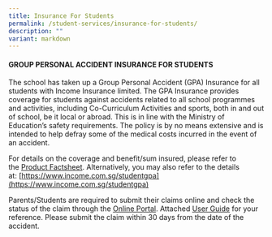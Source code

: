 ```yaml
---
title: Insurance For Students
permalink: /student-services/insurance-for-students/
description: ""
variant: markdown
---
```

#### GROUP PERSONAL ACCIDENT INSURANCE FOR STUDENTS

The school has taken up a Group Personal Accident (GPA) Insurance for all students with Income Insurance limited. The GPA Insurance provides coverage for students against accidents related to all school programmes and activities, including Co-Curriculum Activities and sports, both in and out of school, be it local or abroad. This is in line with the Ministry of Education’s safety requirements. The policy is by no means extensive and is intended to help defray some of the medical costs incurred in the event of an accident.

For details on the coverage and benefit/sum insured, please refer to the [Product Factsheet](https://drive.google.com/file/d/1_KCrzCXBdCL5sPfTysOidFIxyIM0lSYp/view). Alternatively, you may also refer to the details at: [https://www.income.com.sg/studentgpa](https://www.income.com.sg/studentgpa)

Parents/Students are required to submit their claims online and check the status of the claim through the [Online Portal](https://studentgpa.incomegroupins.com.sg/#/). Attached [User Guide](https://s3.ap-southeast-1.amazonaws.com/mhc.static/Income/Student+GPA+User+Guide+-+Parent.pdf) for your reference. Please submit the claim within 30 days from the date of the accident.